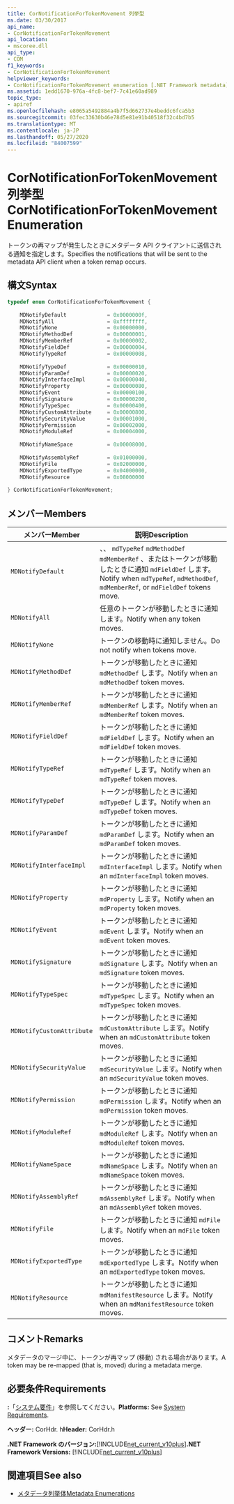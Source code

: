 ```yaml
---
title: CorNotificationForTokenMovement 列挙型
ms.date: 03/30/2017
api_name:
- CorNotificationForTokenMovement
api_location:
- mscoree.dll
api_type:
- COM
f1_keywords:
- CorNotificationForTokenMovement
helpviewer_keywords:
- CorNotificationForTokenMovement enumeration [.NET Framework metadata]
ms.assetid: 1edd1670-976a-4fc8-bef7-7c41e60ad989
topic_type:
- apiref
ms.openlocfilehash: e8065a5492884a4b7f5d662737e4beddc6fca5b3
ms.sourcegitcommit: 03fec33630b46e78d5e81e91b40518f32c4bd7b5
ms.translationtype: MT
ms.contentlocale: ja-JP
ms.lasthandoff: 05/27/2020
ms.locfileid: "84007599"
---
```

# <a name="cornotificationfortokenmovement-enumeration"></a><span data-ttu-id="0c299-102">CorNotificationForTokenMovement 列挙型</span><span class="sxs-lookup"><span data-stu-id="0c299-102">CorNotificationForTokenMovement Enumeration</span></span>
<span data-ttu-id="0c299-103">トークンの再マップが発生したときにメタデータ API クライアントに送信される通知を指定します。</span><span class="sxs-lookup"><span data-stu-id="0c299-103">Specifies the notifications that will be sent to the metadata API client when a token remap occurs.</span></span>  
  
## <a name="syntax"></a><span data-ttu-id="0c299-104">構文</span><span class="sxs-lookup"><span data-stu-id="0c299-104">Syntax</span></span>  
  
```cpp  
typedef enum CorNotificationForTokenMovement {  
  
    MDNotifyDefault             = 0x0000000f,  
    MDNotifyAll                 = 0xffffffff,  
    MDNotifyNone                = 0x00000000,  
    MDNotifyMethodDef           = 0x00000001,  
    MDNotifyMemberRef           = 0x00000002,  
    MDNotifyFieldDef            = 0x00000004,  
    MDNotifyTypeRef             = 0x00000008,  
  
    MDNotifyTypeDef             = 0x00000010,  
    MDNotifyParamDef            = 0x00000020,  
    MDNotifyInterfaceImpl       = 0x00000040,  
    MDNotifyProperty            = 0x00000080,  
    MDNotifyEvent               = 0x00000100,  
    MDNotifySignature           = 0x00000200,  
    MDNotifyTypeSpec            = 0x00000400,  
    MDNotifyCustomAttribute     = 0x00000800,  
    MDNotifySecurityValue       = 0x00001000,  
    MDNotifyPermission          = 0x00002000,  
    MDNotifyModuleRef           = 0x00004000,  
  
    MDNotifyNameSpace           = 0x00008000,  
  
    MDNotifyAssemblyRef         = 0x01000000,  
    MDNotifyFile                = 0x02000000,  
    MDNotifyExportedType        = 0x04000000,  
    MDNotifyResource            = 0x08000000  
  
} CorNotificationForTokenMovement;  
```  
  
## <a name="members"></a><span data-ttu-id="0c299-105">メンバー</span><span class="sxs-lookup"><span data-stu-id="0c299-105">Members</span></span>  
  
|<span data-ttu-id="0c299-106">メンバー</span><span class="sxs-lookup"><span data-stu-id="0c299-106">Member</span></span>|<span data-ttu-id="0c299-107">説明</span><span class="sxs-lookup"><span data-stu-id="0c299-107">Description</span></span>|  
|------------|-----------------|  
|`MDNotifyDefault`|<span data-ttu-id="0c299-108">、、 `mdTypeRef` `mdMethodDef` `mdMemberRef` 、またはトークンが移動したときに通知 `mdFieldDef` します。</span><span class="sxs-lookup"><span data-stu-id="0c299-108">Notify when `mdTypeRef`, `mdMethodDef`, `mdMemberRef`, or `mdFieldDef` tokens move.</span></span>|  
|`MDNotifyAll`|<span data-ttu-id="0c299-109">任意のトークンが移動したときに通知します。</span><span class="sxs-lookup"><span data-stu-id="0c299-109">Notify when any token moves.</span></span>|  
|`MDNotifyNone`|<span data-ttu-id="0c299-110">トークンの移動時に通知しません。</span><span class="sxs-lookup"><span data-stu-id="0c299-110">Do not notify when tokens move.</span></span>|  
|`MDNotifyMethodDef`|<span data-ttu-id="0c299-111">トークンが移動したときに通知 `mdMethodDef` します。</span><span class="sxs-lookup"><span data-stu-id="0c299-111">Notify when an `mdMethodDef` token moves.</span></span>|  
|`MDNotifyMemberRef`|<span data-ttu-id="0c299-112">トークンが移動したときに通知 `mdMemberRef` します。</span><span class="sxs-lookup"><span data-stu-id="0c299-112">Notify when an `mdMemberRef` token moves.</span></span>|  
|`MDNotifyFieldDef`|<span data-ttu-id="0c299-113">トークンが移動したときに通知 `mdFieldDef` します。</span><span class="sxs-lookup"><span data-stu-id="0c299-113">Notify when an `mdFieldDef` token moves.</span></span>|  
|`MDNotifyTypeRef`|<span data-ttu-id="0c299-114">トークンが移動したときに通知 `mdTypeRef` します。</span><span class="sxs-lookup"><span data-stu-id="0c299-114">Notify when an `mdTypeRef` token moves.</span></span>|  
|`MDNotifyTypeDef`|<span data-ttu-id="0c299-115">トークンが移動したときに通知 `mdTypeDef` します。</span><span class="sxs-lookup"><span data-stu-id="0c299-115">Notify when an `mdTypeDef` token moves.</span></span>|  
|`MDNotifyParamDef`|<span data-ttu-id="0c299-116">トークンが移動したときに通知 `mdParamDef` します。</span><span class="sxs-lookup"><span data-stu-id="0c299-116">Notify when an `mdParamDef` token moves.</span></span>|  
|`MDNotifyInterfaceImpl`|<span data-ttu-id="0c299-117">トークンが移動したときに通知 `mdInterfaceImpl` します。</span><span class="sxs-lookup"><span data-stu-id="0c299-117">Notify when an `mdInterfaceImpl` token moves.</span></span>|  
|`MDNotifyProperty`|<span data-ttu-id="0c299-118">トークンが移動したときに通知 `mdProperty` します。</span><span class="sxs-lookup"><span data-stu-id="0c299-118">Notify when an `mdProperty` token moves.</span></span>|  
|`MDNotifyEvent`|<span data-ttu-id="0c299-119">トークンが移動したときに通知 `mdEvent` します。</span><span class="sxs-lookup"><span data-stu-id="0c299-119">Notify when an `mdEvent` token moves.</span></span>|  
|`MDNotifySignature`|<span data-ttu-id="0c299-120">トークンが移動したときに通知 `mdSignature` します。</span><span class="sxs-lookup"><span data-stu-id="0c299-120">Notify when an `mdSignature` token moves.</span></span>|  
|`MDNotifyTypeSpec`|<span data-ttu-id="0c299-121">トークンが移動したときに通知 `mdTypeSpec` します。</span><span class="sxs-lookup"><span data-stu-id="0c299-121">Notify when an `mdTypeSpec` token moves.</span></span>|  
|`MDNotifyCustomAttribute`|<span data-ttu-id="0c299-122">トークンが移動したときに通知 `mdCustomAttribute` します。</span><span class="sxs-lookup"><span data-stu-id="0c299-122">Notify when an `mdCustomAttribute` token moves.</span></span>|  
|`MDNotifySecurityValue`|<span data-ttu-id="0c299-123">トークンが移動したときに通知 `mdSecurityValue` します。</span><span class="sxs-lookup"><span data-stu-id="0c299-123">Notify when an `mdSecurityValue` token moves.</span></span>|  
|`MDNotifyPermission`|<span data-ttu-id="0c299-124">トークンが移動したときに通知 `mdPermission` します。</span><span class="sxs-lookup"><span data-stu-id="0c299-124">Notify when an `mdPermission` token moves.</span></span>|  
|`MDNotifyModuleRef`|<span data-ttu-id="0c299-125">トークンが移動したときに通知 `mdModuleRef` します。</span><span class="sxs-lookup"><span data-stu-id="0c299-125">Notify when an `mdModuleRef` token moves.</span></span>|  
|`MDNotifyNameSpace`|<span data-ttu-id="0c299-126">トークンが移動したときに通知 `mdNameSpace` します。</span><span class="sxs-lookup"><span data-stu-id="0c299-126">Notify when an `mdNameSpace` token moves.</span></span>|  
|`MDNotifyAssemblyRef`|<span data-ttu-id="0c299-127">トークンが移動したときに通知 `mdAssemblyRef` します。</span><span class="sxs-lookup"><span data-stu-id="0c299-127">Notify when an `mdAssemblyRef` token moves.</span></span>|  
|`MDNotifyFile`|<span data-ttu-id="0c299-128">トークンが移動したときに通知 `mdFile` します。</span><span class="sxs-lookup"><span data-stu-id="0c299-128">Notify when an `mdFile` token moves.</span></span>|  
|`MDNotifyExportedType`|<span data-ttu-id="0c299-129">トークンが移動したときに通知 `mdExportedType` します。</span><span class="sxs-lookup"><span data-stu-id="0c299-129">Notify when an `mdExportedType` token moves.</span></span>|  
|`MDNotifyResource`|<span data-ttu-id="0c299-130">トークンが移動したときに通知 `mdManifestResource` します。</span><span class="sxs-lookup"><span data-stu-id="0c299-130">Notify when an `mdManifestResource` token moves.</span></span>|  
  
## <a name="remarks"></a><span data-ttu-id="0c299-131">コメント</span><span class="sxs-lookup"><span data-stu-id="0c299-131">Remarks</span></span>  
 <span data-ttu-id="0c299-132">メタデータのマージ中に、トークンが再マップ (移動) される場合があります。</span><span class="sxs-lookup"><span data-stu-id="0c299-132">A token may be re-mapped (that is, moved) during a metadata merge.</span></span>  
  
## <a name="requirements"></a><span data-ttu-id="0c299-133">必要条件</span><span class="sxs-lookup"><span data-stu-id="0c299-133">Requirements</span></span>  
 <span data-ttu-id="0c299-134">**:**「[システム要件](../../get-started/system-requirements.md)」を参照してください。</span><span class="sxs-lookup"><span data-stu-id="0c299-134">**Platforms:** See [System Requirements](../../get-started/system-requirements.md).</span></span>  
  
 <span data-ttu-id="0c299-135">**ヘッダー:** CorHdr. h</span><span class="sxs-lookup"><span data-stu-id="0c299-135">**Header:** CorHdr.h</span></span>  
  
 <span data-ttu-id="0c299-136">**.NET Framework のバージョン:**[!INCLUDE[net_current_v10plus](../../../../includes/net-current-v10plus-md.md)]</span><span class="sxs-lookup"><span data-stu-id="0c299-136">**.NET Framework Versions:** [!INCLUDE[net_current_v10plus](../../../../includes/net-current-v10plus-md.md)]</span></span>  
  
## <a name="see-also"></a><span data-ttu-id="0c299-137">関連項目</span><span class="sxs-lookup"><span data-stu-id="0c299-137">See also</span></span>

- [<span data-ttu-id="0c299-138">メタデータ列挙体</span><span class="sxs-lookup"><span data-stu-id="0c299-138">Metadata Enumerations</span></span>](metadata-enumerations.md)
